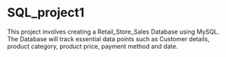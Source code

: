 # SQL_project1
This project involves creating a Retail_Store_Sales Database using MySQL. The Database will track essential data points such as Customer details, product category, product price, payment method and date.
